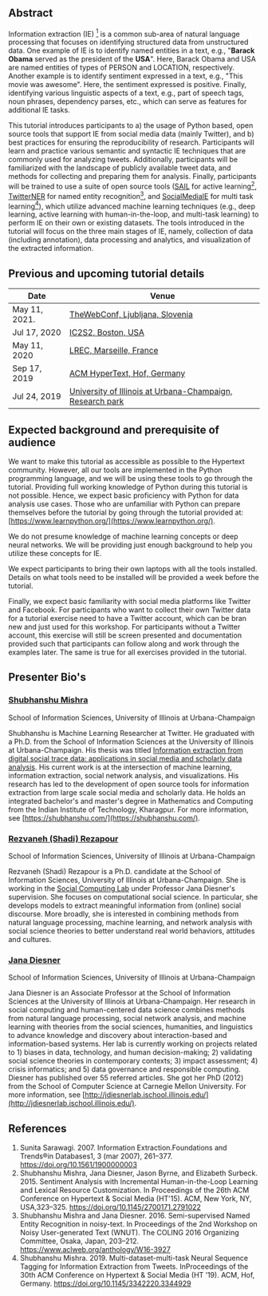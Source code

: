 ## Abstract

Information extraction (IE) [<sup>1</sup>] is a common sub-area of natural language processing that focuses on identifying structured data from unstructured data. One example of IE is to identify named entities in a text, e.g., &quot;**Barack Obama** served as the president of the **USA**&quot;. Here, Barack Obama and USA are named entities of types of PERSON and LOCATION, respectively. Another example is to identify sentiment expressed in a text, e.g., &quot;This movie was awesome&quot;. Here, the sentiment expressed is positive. Finally, identifying various linguistic aspects of a text, e.g., part of speech tags, noun phrases, dependency parses, etc., which can serve as features for additional IE tasks.

This tutorial introduces participants to a) the usage of Python based, open source tools that support IE from social media data (mainly Twitter), and b) best practices for ensuring the reproducibility of research. Participants will learn and practice various semantic and syntactic IE techniques that are commonly used for analyzing tweets. Additionally, participants will be familiarized with the landscape of publicly available tweet data, and methods for collecting and preparing them for analysis. Finally, participants will be trained to use a suite of open source tools ([SAIL] for active learning[<sup>2</sup>], [TwitterNER] for named entity recognition[<sup>3</sup>], and [SocialMediaIE] for multi task learning[<sup>4</sup>]), which utilize advanced machine learning techniques (e.g., deep learning, active learning with human-in-the-loop, and multi-task learning) to perform IE on their own or existing datasets. The tools introduced in the tutorial will focus on the three main stages of IE, namely, collection of data (including annotation), data processing and analytics, and visualization of the extracted information.

[<sup>1</sup>]: https://doi.org/10.1561/1900000003 "Sunita Sarawagi. 2007. Information Extraction.Foundations and Trends®in Databases1, 3 (mar 2007), 261–377."
[<sup>2</sup>]: https://doi.org/10.1145/2700171.2791022 "Shubhanshu Mishra, Jana Diesner, Jason Byrne, and Elizabeth Surbeck. 2015. Sentiment Analysis with Incremental Human-in-the-Loop Learning andLexical Resource Customization. InProceedings of the 26th ACM Conference on Hypertext &#38; Social Media (HT ’15). ACM, New York, NY, USA,323–325."
[<sup>3</sup>]: https://www.aclweb.org/anthology/W16-3927 "Shubhanshu Mishra and Jana Diesner. 2016. Semi-supervised Named Entity Recognition in noisy-text. InProceedings of the 2nd Workshop on NoisyUser-generated Text (WNUT). The COLING 2016 Organizing Committee, Osaka, Japan, 203–212"
[<sup>4</sup>]: https://doi.org/10.1145/3342220.3344929 "Shubhanshu Mishra. 2019. Multi-dataset-multi-task Neural Sequence Tagging for Information Extraction from Tweets. InProceedings of the 30th ACM Conference on Hypertext &#38; Social Media (HT ’19). ACM, Hof, Germany."
[SocialMediaIE]: https://github.com/socialmediaie
[TwitterNER]: https://github.com/napsternxg/TwitterNER
[SAIL]: https://github.com/uiuc-ischool-scanr/SAIL


## Previous and upcoming tutorial details

| Date               	| Venue                                                  								 |
|--------------------	|-----------------------------------------------------------						 |
| May 11, 2021.       | [TheWebConf, Ljubljana, Slovenia](./WWW2021)                           |
| Jul 17, 2020 				| [IC2S2, Boston, USA](./IC2S2_2020)                              		   |
| May 11, 2020 				| [LREC, Marseille, France](./LREC2020)                            		   |
| Sep 17, 2019 				| [ACM HyperText, Hof, Germany](./HT2019)                            		 |
| Jul 24, 2019      	| [University of Illinois at Urbana-Champaign, Research park](./UIUC2019)|


## Expected background and prerequisite of audience

We want to make this tutorial as accessible as possible to the Hypertext community. However, all our tools are implemented in the Python programming language, and we will be using these tools to go through the tutorial. Providing full working knowledge of Python during this tutorial is not possible. Hence, we expect basic proficiency with Python for data analysis use cases. Those who are unfamiliar with Python can prepare themselves before the tutorial by going through the tutorial provided at: [https://www.learnpython.org/](https://www.learnpython.org/).

We do not presume knowledge of machine learning concepts or deep neural networks. We will be providing just enough background to help you utilize these concepts for IE.

We expect participants to bring their own laptops with all the tools installed. Details on what tools need to be installed will be provided a week before the tutorial.

Finally, we expect basic familiarity with social media platforms like Twitter and Facebook. For participants who want to collect their own Twitter data for a tutorial exercise need to have a Twitter account, which can be bran new and just used for this workshop. For participants without a Twitter account, this exercise will still be screen presented and documentation provided such that participants can follow along and work through the examples later. The same is true for all exercises provided in the tutorial.

## Presenter Bio's

### [Shubhanshu Mishra](https://shubhanshu.com/)

School of Information Sciences, University of Illinois at Urbana-Champaign

Shubhanshu is Machine Learning Researcher at Twitter. He graduated with a Ph.D. from the School of Information Sciences at the University of Illinois at Urbana-Champaign. His thesis was titled [Information extraction from digital social trace data: applications in social media and scholarly data analysis](http://shubhanshu.com/phd_thesis/). His current work is at the intersection of machine learning, information extraction, social network analysis, and visualizations. His research has led to the development of open source tools for information extraction from large scale social media and scholarly data. He holds an integrated bachelor&#39;s and master&#39;s degree in Mathematics and Computing from the Indian Institute of Technology, Kharagpur. For more information, see [https://shubhanshu.com/](https://shubhanshu.com/).

### [Rezvaneh (Shadi) Rezapour](https://sites.google.com/view/rezapour/home)

School of Information Sciences, University of Illinois at Urbana-Champaign 

Rezvaneh (Shadi) Rezapour is a Ph.D. candidate at the School of Information Sciences, University of Illinois at Urbana-Champaign. She is working in the [Social Computing Lab](http://jdiesnerlab.ischool.illinois.edu/index.html) under Professor Jana Diesner's supervision. She focuses on computational social science. In particular, she develops models to extract meaningful information from (online) social discourse. More broadly, she is interested in combining methods from natural language processing, machine learning, and network analysis with social science theories to better understand real world behaviors, attitudes and cultures.

### [Jana Diesner](http://jdiesnerlab.ischool.illinois.edu/)

School of Information Sciences, University of Illinois at Urbana-Champaign

Jana Diesner is an Associate Professor at the School of Information Sciences at the University of Illinois at Urbana-Champaign. Her research in social computing and human-centered data science combines methods from natural language processing, social network analysis, and machine learning with theories from the social sciences, humanities, and linguistics to advance knowledge and discovery about interaction-based and information-based systems. Her lab is currently working on projects related to 1) biases in data, technology, and human decision-making; 2) validating social science theories in contemporary contexts; 3) impact assessment; 4) crisis informatics; and 5) data governance and responsible computing. Diesner has published over 55 referred articles. She got her PhD (2012) from the School of Computer Science at Carnegie Mellon University. For more information, see [http://jdiesnerlab.ischool.illinois.edu/](http://jdiesnerlab.ischool.illinois.edu/).


## References

1. Sunita Sarawagi. 2007. Information Extraction.Foundations and Trends®in Databases1, 3 (mar 2007), 261–377. https://doi.org/10.1561/1900000003
2. Shubhanshu Mishra, Jana Diesner, Jason Byrne, and Elizabeth Surbeck. 2015. Sentiment Analysis with Incremental Human-in-the-Loop Learning and Lexical Resource Customization. In Proceedings of the 26th ACM Conference on Hypertext & Social Media (HT'15). ACM, New York, NY, USA,323–325. https://doi.org/10.1145/2700171.2791022
3. Shubhanshu Mishra and Jana Diesner. 2016. Semi-supervised Named Entity Recognition in noisy-text. In Proceedings of the 2nd Workshop on Noisy User-generated Text (WNUT). The COLING 2016 Organizing Committee, Osaka, Japan, 203–212. https://www.aclweb.org/anthology/W16-3927
4. Shubhanshu Mishra. 2019. Multi-dataset-multi-task Neural Sequence Tagging for Information Extraction from Tweets. InProceedings of the 30th ACM Conference on Hypertext &#38; Social Media (HT ’19). ACM, Hof, Germany. https://doi.org/10.1145/3342220.3344929
